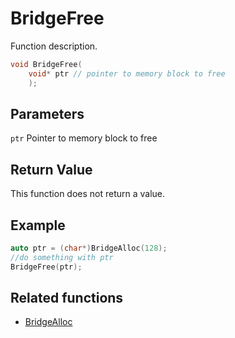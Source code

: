 # BridgeFree

Function description.

```c++
void BridgeFree(
    void* ptr // pointer to memory block to free
    );
```

## Parameters

`ptr` Pointer to memory block to free

## Return Value

This function does not return a value.

## Example

```c++
auto ptr = (char*)BridgeAlloc(128);
//do something with ptr
BridgeFree(ptr);
```

## Related functions

- [BridgeAlloc](./BridgeAlloc.md)